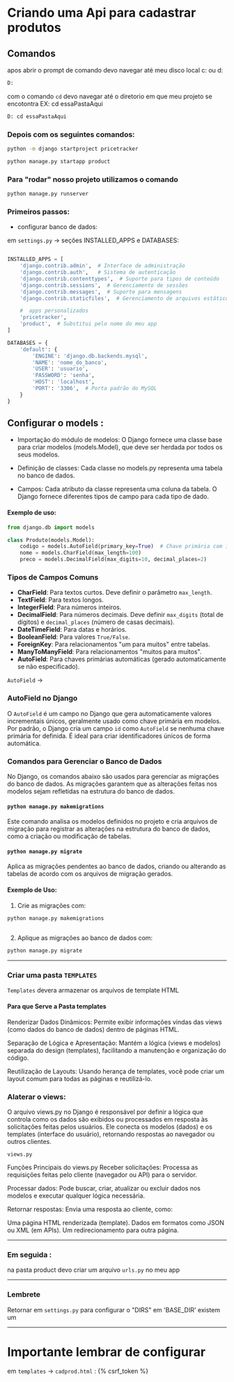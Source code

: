 # Criando uma Api para cadastrar produtos  

## Comandos
apos abrir o prompt de comando devo navegar até meu disco local c: ou d:
``````cmd
D:
``````

com o comando `cd` devo navegar até o diretorio em que meu projeto se encotontra 
EX: 
cd essaPastaAqui

``````cmd
D: cd essaPastaAqui
``````
### Depois com os seguintes comandos: 

``````cmd
python -m django startproject pricetracker

python manage.py startapp product
``````
### Para "rodar" nosso projeto utilizamos o comando 

``````bash
python manage.py runserver

``````

### Primeiros passos:


- configurar banco de dados:

em `settings.py` -> seções INSTALLED_APPS e DATABASES:

``````python

INSTALLED_APPS = [
    'django.contrib.admin',  # Interface de administração
    'django.contrib.auth',   # Sistema de autenticação
    'django.contrib.contenttypes',  # Suporte para tipos de conteúdo
    'django.contrib.sessions',  # Gerenciamento de sessões
    'django.contrib.messages',  # Suporte para mensagens
    'django.contrib.staticfiles',  # Gerenciamento de arquivos estáticos

    #  apps personalizados
    'pricetracker',
    'product',  # Substitui pelo nome do meu app
]

``````

``````python
DATABASES = {
    'default': {
        'ENGINE': 'django.db.backends.mysql',
        'NAME': 'nome_do_banco',
        'USER': 'usuario',
        'PASSWORD': 'senha',
        'HOST': 'localhost',
        'PORT': '3306',  # Porta padrão do MySQL
    }
}

``````

## Configurar o models : 

- Importação do módulo de modelos: O Django fornece uma classe base para criar modelos (models.Model), que deve ser herdada por todos os seus modelos.

- Definição de classes: Cada classe no models.py representa uma tabela no banco de dados.

- Campos: Cada atributo da classe representa uma coluna da tabela. O Django fornece diferentes tipos de campo para cada tipo de dado.

#### Exemplo de uso:
```python
from django.db import models

class Produto(models.Model):
    codigo = models.AutoField(primary_key=True)  # Chave primária com incremento automático
    nome = models.CharField(max_length=100)
    preco = models.DecimalField(max_digits=10, decimal_places=2)

```

### Tipos de Campos Comuns

- **CharField**: Para textos curtos. Deve definir o parâmetro `max_length`.
- **TextField**: Para textos longos.
- **IntegerField**: Para números inteiros.
- **DecimalField**: Para números decimais. Deve definir `max_digits` (total de dígitos) e `decimal_places` (número de casas decimais).
- **DateTimeField**: Para datas e horários.
- **BooleanField**: Para valores `True/False`.
- **ForeignKey**: Para relacionamentos "um para muitos" entre tabelas.
- **ManyToManyField**: Para relacionamentos "muitos para muitos".
- **AutoField**: Para chaves primárias automáticas (gerado automaticamente se não especificado).


`AutoField` -> 
### AutoField no Django

O `AutoField` é um campo no Django que gera automaticamente valores incrementais únicos, geralmente usado como chave primária em modelos. Por padrão, o Django cria um campo `id` como `AutoField` se nenhuma chave primária for definida. É ideal para criar identificadores únicos de forma automática.



### Comandos para Gerenciar o Banco de Dados

No Django, os comandos abaixo são usados para gerenciar as migrações do banco de dados. As migrações garantem que as alterações feitas nos modelos sejam refletidas na estrutura do banco de dados.

#### `python manage.py makemigrations`
Este comando analisa os modelos definidos no projeto e cria arquivos de migração para registrar as alterações na estrutura do banco de dados, como a criação ou modificação de tabelas.

#### `python manage.py migrate`
Aplica as migrações pendentes ao banco de dados, criando ou alterando as tabelas de acordo com os arquivos de migração gerados.

#### Exemplo de Uso:
1. Crie as migrações com:

``````bash 
python manage.py makemigrations
    
``````

2. Aplique as migrações ao banco de dados com:

``````bash 
python manage.py migrate  

``````
---
### Criar uma pasta `TEMPLATES`

`Templates` devera armazenar os arquivos de template HTML 

#### Para que Serve a Pasta templates
Renderizar Dados Dinâmicos: Permite exibir informações vindas das views (como dados do banco de dados) dentro de páginas HTML.

Separação de Lógica e Apresentação: Mantém a lógica (views e modelos) separada do design (templates), facilitando a manutenção e organização do código.

Reutilização de Layouts: Usando herança de templates, você pode criar um layout comum para todas as páginas e reutilizá-lo.

### Alaterar o views:
O arquivo views.py no Django é responsável por definir a lógica que controla como os dados são exibidos ou processados em resposta às solicitações feitas pelos usuários. Ele conecta os modelos (dados) e os templates (interface do usuário), retornando respostas ao navegador ou outros clientes.

`views.py` 

Funções Principais do views.py
Receber solicitações: Processa as requisições feitas pelo cliente (navegador ou API) para o servidor.

Processar dados: Pode buscar, criar, atualizar ou excluir dados nos modelos e executar qualquer lógica necessária.

Retornar respostas: Envia uma resposta ao cliente, como:

Uma página HTML renderizada (template).
Dados em formatos como JSON ou XML (em APIs).
Um redirecionamento para outra página.

------

### Em seguida : 

na pasta product devo criar um arquivo `urls.py` no meu app 

-------
###  Lembrete 

Retornar em `settings.py` para configurar o "DIRS"
em 'BASE_DIR' existem um 

--------

# Importante lembrar de configurar 

em `templates` -> `cadprod.html` :
 {% csrf_token %} 